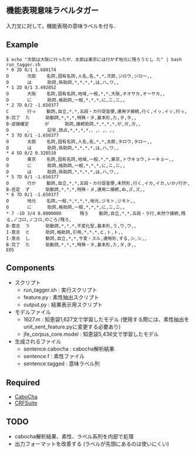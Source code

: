 ## 機能表現意味ラベルタガー
入力文に対して，機能表現の意味ラベルを付与．

## Example
```
$ echo "次郎は大阪に行ったが、太郎は東京には行かず地元に残ろうとし た" | bash run_tagger.sh
* 0 2D 0/1 1.688174
O       次郎    名詞,固有名詞,人名,名,*,*,次郎,ジロウ,ジロー,,
O       は      助詞,係助詞,*,*,*,*,は,ハ,ワ,,
* 1 2D 0/1 3.492852
O       大阪    名詞,固有名詞,地域,一般,*,*,大阪,オオサカ,オーサカ,,
O       に      助詞,格助詞,一般,*,*,*,に,ニ,ニ,,
* 2 7D 0/2 -1.650377
C       行っ    動詞,自立,*,*,五段・カ行促音便,連用タ接続,行く,イッ,イッ,行っ,
B-完了  た      助動詞,*,*,*,特殊・タ,基本形,た,タ,タ,,
B-逆接確定      が      助詞,接続助詞,*,*,*,*,が,ガ,ガ,,
O       、      記号,読点,*,*,*,*,、,、,、,,
* 3 7D 0/1 -1.650377
O       太郎    名詞,固有名詞,人名,名,*,*,太郎,タロウ,タロー,,
O       は      助詞,係助詞,*,*,*,*,は,ハ,ワ,,
* 4 5D 0/2 0.320510
O       東京    名詞,固有名詞,地域,一般,*,*,東京,トウキョウ,トーキョー,,
O       に      助詞,格助詞,一般,*,*,*,に,ニ,ニ,,
O       は      助詞,係助詞,*,*,*,*,は,ハ,ワ,,
* 5 7D 0/1 -1.650377
O       行か    動詞,自立,*,*,五段・カ行促音便,未然形,行く,イカ,イカ,いか/行か,
B-否定  ず      助動詞,*,*,*,特殊・ヌ,連用ニ接続,ぬ,ズ,ズ,,
* 6 7D 0/1 -1.650377
O       地元    名詞,一般,*,*,*,*,地元,ジモト,ジモト,,
O       に      助詞,格助詞,一般,*,*,*,に,ニ,ニ,,
* 7 -1D 3/4 0.000000O       残ろ    動詞,自立,*,*,五段・ラ行,未然ウ接続,残る,ノコロ,ノコロ,のころ/残ろ,
B-意志  う      助動詞,*,*,*,不変化型,基本形,う,ウ,ウ,,
I-意志  と      助詞,格助詞,引用,*,*,*,と,ト,ト,,
I-意志  し      動詞,自立,*,*,サ変・スル,連用形,する,シ,シ,,
B-完了  た      助動詞,*,*,*,特殊・タ,基本形,た,タ,タ,,
EOS
```


## Components
* スクリプト
	* run_tagger.sh : 実行スクリプト
	* feature.py : 素性抽出スクリプト
	* output.py : 結果表示用スクリプト
* モデルファイル
	* 1627.m : 知恵袋1,627文で学習したモデル (使用する際には、素性抽出をunit\_sent\_feature.pyに変更する必要あり)
	* jfe\_corpus\_core.model : 知恵袋5,436文で学習したモデル
* 生成されるファイル
	* sentence.cabocha : cabocha解析結果
	* sentence.f : 素性ファイル
	* sentence.tagged : 意味ラベル列

## Required
- [CaboCha](http://taku910.github.io/cabocha/)
- [CRFSuite](http://www.chokkan.org/software/crfsuite/)

## TODO
* cabocha解析結果、素性、ラベル系列を内部で処理
* 出力フォーマットを改善する (ラベルが先頭にあるのは使いにくい)
